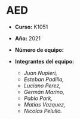 # AED

- **Curso:** K1051
- **Año:** 2021
- **Número de equipo:** 
- **Integrantes del equipo:**

  - _Juan Nupieri,_
  - _Esteban Padilla,_
  - _Luciano Perez,_
  - _Germán Marino,_
  - _Pablo Park,_
  - _Matias Vazquez,_
  - _Nicolas Pelullo._
